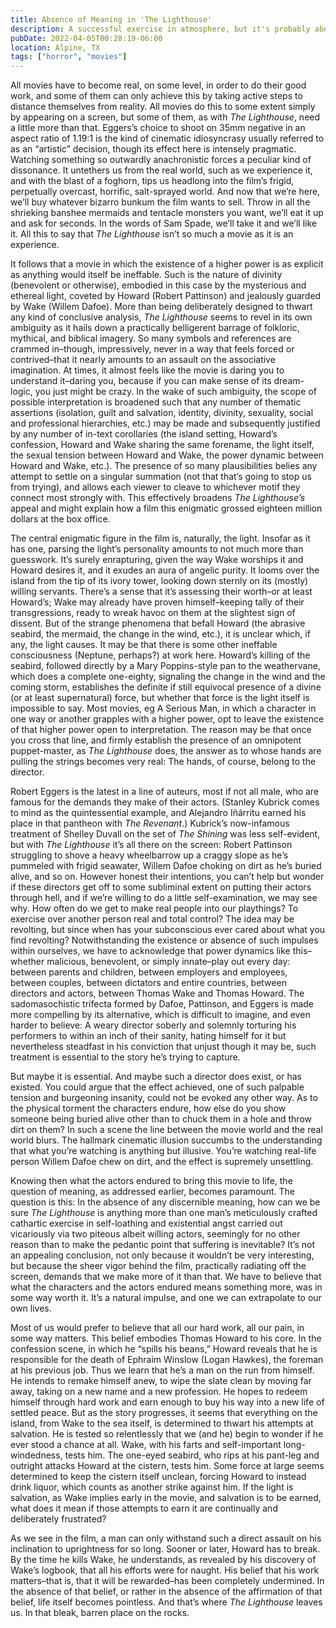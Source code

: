 ```yaml
---
title: Absence of Meaning in 'The Lighthouse'
description: A successful exercise in atmosphere, but it's probably about nothing.
pubDate: 2022-04-05T00:28:19-06:00
location: Alpine, TX
tags: ["horror", "movies"]
---
```


All movies have to become real, on some level, in order to do their good work, and some of them can only achieve this by taking active steps to distance themselves from reality. All movies do this to some extent simply by appearing on a screen, but some of them, as with *The Lighthouse*, need a little more than that. Eggers’s choice to shoot on 35mm negative in an aspect ratio of 1.19:1 is the kind of cinematic idiosyncrasy usually referred to as an “artistic” decision, though its effect here is intensely pragmatic. Watching something so outwardly anachronistic forces a peculiar kind of dissonance. It untethers us from the real world, such as we experience it, and with the blast of a foghorn, tips us headlong into the film’s frigid, perpetually overcast, horrific, salt-sprayed world. And now that we’re here, we’ll buy whatever bizarro bunkum the film wants to sell. Throw in all the shrieking banshee mermaids and tentacle monsters you want, we’ll eat it up and ask for seconds. In the words of Sam Spade, we’ll take it and we’ll like it. All this to say that *The Lighthouse* isn’t so much a movie as it is an experience.

It follows that a movie in which the existence of a higher power is as explicit as anything would itself be ineffable. Such is the nature of divinity (benevolent or otherwise), embodied in this case by the mysterious and ethereal light, coveted by Howard (Robert Pattinson) and jealously guarded by Wake (Willem Dafoe). More than being deliberately designed to thwart any kind of conclusive analysis, *The Lighthouse* seems to revel in its own ambiguity as it hails down a practically belligerent barrage of folkloric, mythical, and biblical imagery. So many symbols and references are crammed in–though, impressively, never in a way that feels forced or contrived–that it nearly amounts to an assault on the associative imagination. At times, it almost feels like the movie is daring you to understand it–daring you, because if you can make sense of its dream-logic, you just might be crazy. In the wake of such ambiguity, the scope of possible interpretation is broadened such that any number of thematic assertions (isolation, guilt and salvation, identity, divinity, sexuality, social and professional hierarchies, etc.) may be made and subsequently justified by any number of in-text corollaries (the island setting, Howard’s confession, Howard and Wake sharing the same forename, the light itself, the sexual tension between Howard and Wake, the power dynamic between Howard and Wake, etc.). The presence of so many plausibilities belies any attempt to settle on a singular summation (not that that’s going to stop us from trying), and allows each viewer to cleave to whichever motif they connect most strongly with. This effectively broadens *The Lighthouse’s* appeal and might explain how a film this enigmatic grossed eighteen million dollars at the box office.

The central enigmatic figure in the film is, naturally, the light. Insofar as it has one, parsing the light’s personality amounts to not much more than guesswork. It’s surely enrapturing, given the way Wake worships it and Howard desires it, and it exudes an aura of angelic purity. It looms over the island from the tip of its ivory tower, looking down sternly on its (mostly) willing servants. There’s a sense that it’s assessing their worth–or at least Howard’s; Wake may already have proven himself–keeping tally of their transgressions, ready to wreak havoc on them at the slightest sign of dissent. But of the strange phenomena that befall Howard (the abrasive seabird, the mermaid, the change in the wind, etc.), it is unclear which, if any, the light causes. It may be that there is some other ineffable consciousness (Neptune, perhaps?) at work here. Howard’s killing of the seabird, followed directly by a Mary Poppins-style pan to the weathervane, which does a complete one-eighty, signaling the change in the wind and the coming storm, establishes the definite if still equivocal presence of a divine (or at least supernatural) force, but whether that force is the light itself is impossible to say. Most movies, eg A Serious Man, in which a character in one way or another grapples with a higher power, opt to leave the existence of that higher power open to interpretation. The reason may be that once you cross that line, and firmly establish the presence of an omnipotent puppet-master, as *The Lighthouse* does, the answer as to whose hands are pulling the strings becomes very real: The hands, of course, belong to the director.

Robert Eggers is the latest in a line of auteurs, most if not all male, who are famous for the demands they make of their actors. (Stanley Kubrick comes to mind as the quintessential example, and Alejandro Iñárritu earned his place in that pantheon with *The Revenant*.) Kubrick’s now-infamous treatment of Shelley Duvall on the set of *The Shining* was less self-evident, but with *The Lighthouse* it’s all there on the screen: Robert Pattinson struggling to shove a heavy wheelbarrow up a craggy slope as he’s pummeled with frigid seawater, Willem Dafoe choking on dirt as he’s buried alive, and so on. However honest their intentions, you can’t help but wonder if these directors get off to some subliminal extent on putting their actors through hell, and if we’re willing to do a little self-examination, we may see why. How often do we get to make real people into our playthings? To exercise over another person real and total control? The idea may be revolting, but since when has your subconscious ever cared about what you find revolting? Notwithstanding the existence or absence of such impulses within ourselves, we have to acknowledge that power dynamics like this–whether malicious, benevolent, or simply innate–play out every day: between parents and children, between employers and employees, between couples, between dictators and entire countries, between directors and actors, between Thomas Wake and Thomas Howard. The sadomasochistic trifecta formed by Dafoe, Pattinson, and Eggers is made more compelling by its alternative, which is difficult to imagine, and even harder to believe: A weary director soberly and solemnly torturing his performers to within an inch of their sanity, hating himself for it but nevertheless steadfast in his conviction that unjust though it may be, such treatment is essential to the story he’s trying to capture.

But maybe it is essential. And maybe such a director does exist, or has existed. You could argue that the effect achieved, one of such palpable tension and burgeoning insanity, could not be evoked any other way. As to the physical torment the characters endure, how else do you show someone being buried alive other than to chuck them in a hole and throw dirt on them? In such a scene the line between the movie world and the real world blurs. The hallmark cinematic illusion succumbs to the understanding that what you’re watching is anything but illusive. You’re watching real-life person Willem Dafoe chew on dirt, and the effect is supremely unsettling.

Knowing then what the actors endured to bring this movie to life, the question of meaning, as addressed earlier, becomes paramount. The question is this: In the absence of any discernible meaning, how can we be sure *The Lighthouse* is anything more than one man’s meticulously crafted cathartic exercise in self-loathing and existential angst carried out vicariously via two piteous albeit willing actors, seemingly for no other reason than to make the pedantic point that suffering is inevitable? It’s not an appealing conclusion, not only because it wouldn’t be very interesting, but because the sheer vigor behind the film, practically radiating off the screen, demands that we make more of it than that. We have to believe that what the characters and the actors endured means something more, was in some way worth it. It’s a natural impulse, and one we can extrapolate to our own lives.

Most of us would prefer to believe that all our hard work, all our pain, in some way matters. This belief embodies Thomas Howard to his core. In the confession scene, in which he “spills his beans,” Howard reveals that he is responsible for the death of Ephraim Winslow (Logan Hawkes), the foreman at his previous job. Thus we learn that he’s a man on the run from himself. He intends to remake himself anew, to wipe the slate clean by moving far away, taking on a new name and a new profession. He hopes to redeem himself through hard work and earn enough to buy his way into a new life of settled peace. But as the story progresses, it seems that everything on the island, from Wake to the sea itself, is determined to thwart his attempts at salvation. He is tested so relentlessly that we (and he) begin to wonder if he ever stood a chance at all. Wake, with his farts and self-important long-windedness, tests him. The one-eyed seabird, who rips at his pant-leg and outright attacks Howard at the cistern, tests him. Some force at large seems determined to keep the cistern itself unclean, forcing Howard to instead drink liquor, which counts as another strike against him. If the light is salvation, as Wake implies early in the movie, and salvation is to be earned, what does it mean if those attempts to earn it are continually and deliberately frustrated?

As we see in the film, a man can only withstand such a direct assault on his inclination to uprightness for so long. Sooner or later, Howard has to break. By the time he kills Wake, he understands, as revealed by his discovery of Wake’s logbook, that all his efforts were for naught. His belief that his work matters–that is, that it will be rewarded–has been completely undermined. In the absence of that belief, or rather in the absence of the affirmation of that belief, life itself becomes pointless. And that’s where *The Lighthouse* leaves us. In that bleak, barren place on the rocks.
